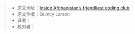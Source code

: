 > * 原文地址：[Inside Afghanistan’s friendliest coding club](https://www.freecodecamp.org/news/inside-afghanistans-friendliest-coding-club-d553719579e/)
> * 原文作者：Quincy Larson
> * 译者：
> * 校对者：
